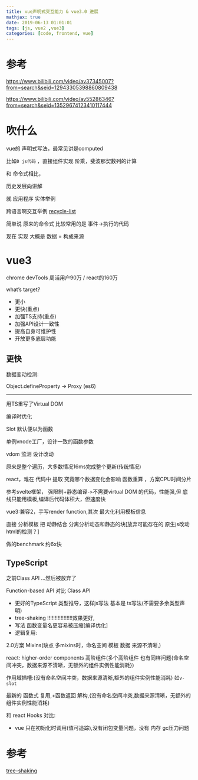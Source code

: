 ```yaml
---
title: vue声明式交互能力 & vue3.0 进展
mathjax: true
date: 2019-06-13 01:01:01
tags: [js, vue2 ,vue3]
categories: [code, frontend, vue]
---
```


# 参考

https://www.bilibili.com/video/av37345007?from=search&seid=12943305398860809438

https://www.bilibili.com/video/av55286346?from=search&seid=13529674123410117444

# 吹什么

vue的 声明式写法，最常见讲是computed

比如`0 js代码` ，直接组件实现 阶乘，斐波那契数列的计算

和 命令式相比，

历史发展向讲解

就 应用程序 实体举例

跨语言啊交互举例 [recycle-list](https://weex.apache.org/zh/docs/components/recycle-list.html)

简单说 原来的命令式 比较常用的是 事件->执行的代码

现在 实现 大概是 数据 = 构成来源

# vue3

chrome devTools 周活用户90万 / react的160万

what’s target?

<!-- more -->

 - 更小
 - 更快(重点)
 - 加强TS支持(重点)
 - 加强API设计一致性
 - 提高自身可维护性
 - 开放更多底层功能

## 更快

数据变动检测:

Object.defineProperty -> Proxy (es6)

---

用TS重写了Virtual DOM

编译时优化

Slot 默认便以为函数

单例vnode工厂，设计一致的函数参数


vdom 监测 设计改动

原来是整个遍历，大多数情况16ms完成整个更新(传统情况)

react，难在 代码中 提取 究竟哪个数据变化会影响 函数重算 ，方案CPU时间分片

参考svelte框架， 强限制+静态编译`->`不需要virtual DOM 的代码，性能强,但 底线只能用模板,编译后代码体积大，但速度快

vue3:兼容2，手写render function,其次 最大化利用模板信息

直接 分析模板 把 动静结合 分离分析动态和静态的块[放弃可能存在的 原生js改动 html的检测？]

做的benchmark 约6x快

## TypeScript

之前Class API ...然后被放弃了

Function-based API 对比 Class API

 - 更好的TypeScript 类型推导，这样js写法 基本是 ts写法(不需要多余类型声明)
 - tree-shaking !!!!!!!!!!!!!!!!!效果更好,
 - 写法 函数变量名更容易被压缩[编译优化]
 - 逻辑复用:

 2.0方案 Mixins(缺点 多mixins时，命名空间 模板 数据 来源不清晰,)

react: higher-order components 高阶组件(多个高阶组件 也有同样问题{命名空间冲突，数据来源不清晰，无额外的组件实例性能消耗})

作用域插槽:(没有命名空间冲突，数据来源清晰,额外的组件实例性能消耗) 如`v-slot`

最新的 函数式 复用,+函数返回 解构,{没有命名空间冲突,数据来源清晰，无额外的组件实例性能消耗}

和 react Hooks 对比:

 - vue 只在初始化时调用(值可追踪),没有闭包变量问题，没有 内存 gc压力问题




# 参考

[tree-shaking](https://segmentfault.com/a/1190000012794598?utm_source=tag-newest)

